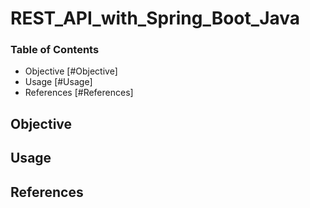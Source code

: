 # REST_API_with_Spring_Boot_Java

### Table of Contents
- Objective [#Objective]
- Usage [#Usage]
- References [#References]

## Objective

## Usage

## References 
